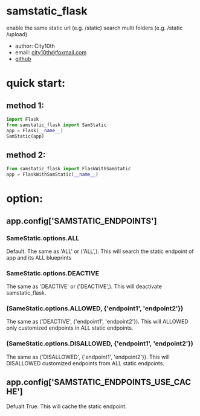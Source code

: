 # samstatic_flask
enable the same static url (e.g. /static) search multi folders (e.g. /static /upload)
* author: City10th
* email: city10th@foxmail.com
* [github](https://github.com/city10th/samstatic_flask)

# quick start:
## method 1:

```python
import Flask
from samstatic_flask import SamStatic
app = Flask(__name__)
SamStatic(app)
```
## method 2:
```python
from samstatic_flask import FlaskWithSamStatic
app = FlaskWithSamStatic(__name__)
```

# option:
## app.config['SAMSTATIC_ENDPOINTS']
### SameStatic.options.ALL
   Default. The same as 'ALL' or ('ALL',).
   This will search the static endpoint of app and its ALL blueprints
### SameStatic.options.DEACTIVE
   The same as 'DEACTIVE' or ('DEACTIVE',).
   This will deactivate samstatic_flask.
### (SameStatic.options.ALLOWED, {'endpoint1', 'endpoint2'})
   The same as ('DEACTIVE', {'endpoint1', 'endpoint2'}).
   This will ALLOWED only customized endpoints in ALL static endpoints.
### (SameStatic.options.DISALLOWED, {'endpoint1', 'endpoint2'})
   The same as ('DISALLOWED', {'endpoint1', 'endpoint2'}).
   This will DISALLOWED customized endpoints from ALL static endpoints.
## app.config['SAMSTATIC_ENDPOINTS_USE_CACHE']
Defualt True. This will cache the static endpoint.